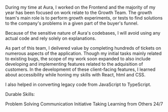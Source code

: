 During my time at Aura, I worked on the Frontend and the majority of my year has been focused on work relate to the Growth Team. The growth team's main role is to perform growth experiments, or tests to find solutions to the company's problems in a given part of the buyer's funnel. 


Because of the sensitive nature of Aura's codebases, I will avoid using any actual code and rely solely on explanations.

As part of this team, I deilvered value by completing hundreds of tickets on numerous aspects of the application. Though my initial tasks mainly related to existing bugs, the scope of my work soon expanded to also include developing and implementing features related to the adquisition of customers. In the developmemt of these client-facing features, I learned about accessibility while honing my skills with React, html and CSS.

I also helped in converting legacy code from JavaScript to TypeScript. 

Durable Skills:

Problem Solving
Communication
Initiative Taking
Learning from Others 24/7